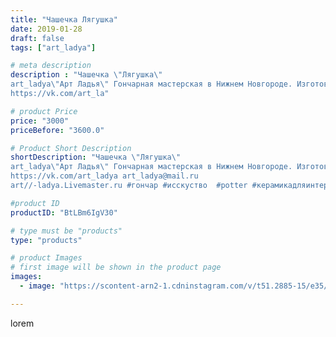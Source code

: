 ```yaml
---
title: "Чашечка Лягушка"
date: 2019-01-28
draft: false
tags: ["art_ladya"]

# meta description
description : "Чашечка \"Лягушка\" 
art_ladya\"Арт Ладья\" Гончарная мастерская в Нижнем Новгороде. Изготовление керамики и мастер//-классы по обучению. 
https://vk.com/art_la"

# product Price
price: "3000"
priceBefore: "3600.0"

# Product Short Description
shortDescription: "Чашечка \"Лягушка\" 
art_ladya\"Арт Ладья\" Гончарная мастерская в Нижнем Новгороде. Изготовление керамики и мастер//-классы по обучению. 
https://vk.com/art_ladya art_ladya@mail.ru 
art//-ladya.Livemaster.ru #гончар #исскуство  #potter #керамикадляинтерьера #керамикаручнаяработа #гончарнаямастерская #лягушка #handmade #посудаизглины #керамика #гончарнаяпосуда #эксклюзивнаякерамика #dishes #decor #ceramicar #mug #claygoods #tankard #earthenware #ceramic #design #кружка #чашечки #restaurant #ceramicart #fish #чайнаяпара #clay #frog #авторскаякерамика"

#product ID
productID: "BtLBm6IgV30"

# type must be "products"
type: "products"

# product Images
# first image will be shown in the product page
images:
  - image: "https://scontent-arn2-1.cdninstagram.com/v/t51.2885-15/e35/50240763_988418508158509_6313706087917500132_n.jpg?tp=1&_nc_ht=scontent-arn2-1.cdninstagram.com&_nc_cat=101&_nc_ohc=Bi3drgOxs1AAX8ED15t&ccb=7-4&oh=20cf1fdcedfdec217f12cc8e67d4611c&oe=60856491&_nc_sid=86f79a&ig_cache_key=MTk2NjY3MjczNDA4MzcwMjI2MA%3D%3D.2-ccb7-4"

---
```

lorem
